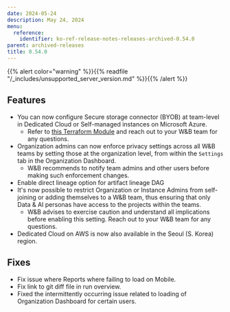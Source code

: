 ```yaml
---
date: 2024-05-24
description: May 24, 2024
menu:
  reference:
    identifier: ko-ref-release-notes-releases-archived-0.54.0
parent: archived-releases
title: 0.54.0
---
```


{{% alert color="warning" %}}{{% readfile "/_includes/unsupported_server_version.md" %}}{{% /alert %}}

## Features

* You can now configure Secure storage connector (BYOB) at team-level in Dedicated Cloud or Self-managed instances on Microsoft Azure. 
    * Refer to [this Terraform Module](https://github.com/wandb/terraform-azurerm-wandb/tree/main/modules/secure_storage_connector) and reach out to your W&B team for any questions.
* Organization admins can now enforce privacy settings across all W&B teams by setting those at the organization level, from within the `Settings` tab in the Organization Dashboard. 
    * W&B recommends to notify team admins and other users before making such enforcement changes.
* Enable direct lineage option for artifact lineage DAG
* It's now possible to restrict Organization or Instance Admins from self-joining or adding themselves to a W&B team, thus ensuring that only Data & AI personas have access to the projects within the teams. 
    * W&B advises to exercise caution and understand all implications before enabling this setting. Reach out to your W&B team for any questions.
* Dedicated Cloud on AWS is now also available in the Seoul (S. Korea) region.

## Fixes

* Fix issue where Reports where failing to load on Mobile.
* Fix link to git diff file in run overview.
* Fixed the intermittently occurring issue related to loading of Organization Dashboard for certain users.